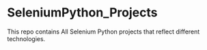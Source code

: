 # SeleniumPython_Projects
This repo contains All Selenium Python projects that reflect different technologies.
